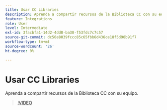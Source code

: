 ```yaml
---
title: Usar CC Libraries
description: Aprenda a compartir recursos de la Biblioteca CC con su equipo
feature: Integrations
role: User
level: Intermediate
exl-id: 3facbfa1-14d2-4dd8-ba38-f53fdc7c7c57
source-git-commit: dc50e8039fccc85c65fbb6d436ce18f5d90b91f7
workflow-type: tm+mt
source-wordcount: '26'
ht-degree: 0%

---
```


# Usar CC Libraries

Aprenda a compartir recursos de la Biblioteca CC con su equipo.

>[!VIDEO](https://video.tv.adobe.com/v/3420227?quality=12&learn=on&hidetitle=true)
